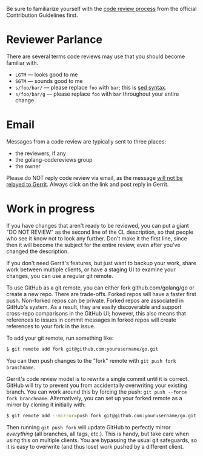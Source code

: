 Be sure to familiarize yourself with the [code review process](http://golang.org/doc/contribute.html#Code_review) from the official Contribution Guidelines first.

# Reviewer Parlance

There are several terms code reviews may use that you should become familiar with.

  * ` LGTM ` — looks good to me
  * ` SGTM ` — sounds good to me
  * ` s/foo/bar/ ` — please replace ` foo ` with ` bar `; this is [sed syntax](http://en.wikipedia.org/wiki/Sed#Usage).
  * ` s/foo/bar/g ` — please replace ` foo ` with ` bar ` throughout your entire change

# Email

Messages from a code review are typically sent to three places:
  * the reviewers, if any
  * the golang-codereviews group
  * the owner

Please do NOT reply code review via email, as the message [will not be relayed to Gerrit](https://code.google.com/p/gerrit/issues/detail?id=228). Always click on the link and post reply in Gerrit.

# Work in progress

If you have changes that aren't ready to be reviewed, you can put a giant "DO NOT REVIEW" as the second line of the CL description, so that people who see it know not to look any further. Don't make it the first line, since then it will become the subject for the entire review, even after you've changed the description.

If you don't need Gerrit's features, but just want to backup your work, share work between multiple clients, or have a staging UI to examine your changes, you can use a regular git remote.

To use GitHub as a git remote, you can either fork github.com/golang/go or create a new repo. There are trade-offs. Forked repos will have a faster first push. Non-forked repos can be private. Forked repos are associated in GitHub's system. As a result, they are easily discoverable and support cross-repo comparisons in the GitHub UI; however, this also means that references to issues in commit messages in forked repos will create references to your fork in the issue.

To add your git remote, run something like:

```bash
$ git remote add fork git@github.com:yourusername/go.git
```

You can then push changes to the "fork" remote with `git push fork branchname`.

Gerrit's code review model is to rewrite a single commit until it is correct. GitHub will try to prevent you from accidentally overwriting your existing branch. You can work around this by forcing the push: `git push --force fork branchname`. Alternatively, you can set up your forked remote as a mirror by cloning it initially with:

```bash
$ git remote add --mirror=push fork git@github.com:yourusername/go.git
```

Then running `git push fork` will update GitHub to perfectly mirror *everything* (all branches, all tags, etc.). This is handy, but take care when using this on multiple clients. You are bypassing the usual git safeguards, so it is easy to overwrite (and thus lose) work pushed by a different client.